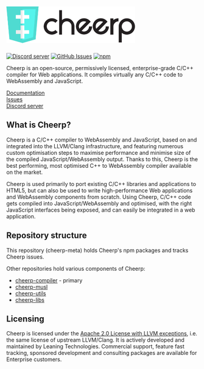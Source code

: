 <h1><img src="assets/logotype.svg" alt="Cheerp" height="96"></h1>

[![Discord server](https://img.shields.io/discord/988743885121548329?color=%237289DA&logo=discord&logoColor=ffffff)](https://discord.leaningtech.com)
[![GitHub Issues](https://img.shields.io/github/issues/leaningtech/cheerp-meta.svg)](https://github.com/leaningtech/cheerp-meta/issues)
[![npm](https://img.shields.io/npm/v/cheerp)](https://npm.im/cheerp)

Cheerp is an open-source, permissively licensed, enterprise-grade C/C++ compiler for Web applications. It compiles virtually any C/C++ code to WebAssembly and JavaScript.

[Documentation](https://labs.leaningtech.com/cheerp)  
[Issues](https://github.com/leaningtech/cheerp-meta/issues)  
[Discord server](https://discord.leaningtech.com)  

## What is Cheerp?

Cheerp is a C/C++ compiler to WebAssembly and JavaScript, based on and integrated into the LLVM/Clang infrastructure, and featuring numerous custom optimisation steps to maximise performance and minimise size of the compiled JavaScript/WebAssembly output. Thanks to this, Cheerp is the best performing, most optimised C++ to WebAssembly compiler available on the market.

Cheerp is used primarily to port existing C/C++ libraries and applications to HTML5, but can also be used to write high-performance Web applications and WebAssembly components from scratch. Using Cheerp, C/C++ code gets compiled into JavaScript/WebAssembly and optimised, with the right JavaScript interfaces being exposed, and can easily be integrated in a web application.

## Repository structure

This repository (cheerp-meta) holds Cheerp's npm packages and tracks Cheerp issues. 

Other repositories hold various components of Cheerp:

- [cheerp-compiler](https://github.com/leaningtech/cheerp-compiler) - primary
- [cheerp-musl](https://github.com/leaningtech/cheerp-musl)
- [cheerp-utils](https://github.com/leaningtech/cheerp-utils)
- [cheerp-libs](https://github.com/leaningtech/cheerp-libs)

## Licensing

Cheerp is licensed under the [Apache 2.0 License with LLVM exceptions](/LICENSE), i.e. the same license of upstream LLVM/Clang. It is actively developed and maintained by Leaning Technologies. Commercial support, feature fast tracking, sponsored development and consulting packages are available for Enterprise customers.
